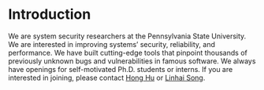 # Introduction

We are system security researchers at the Pennsylvania State University. We are interested in improving systems’ security, reliability, and performance. We have built cutting-edge tools that pinpoint thousands of previously unknown bugs and vulnerabilities in famous software. We always have openings for self-motivated Ph.D. students or interns. If you are interested in joining, please contact [Hong Hu](https://huhong789.github.io/) or [Linhai Song](https://songlh.github.io/).